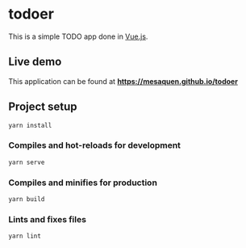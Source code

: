 # todoer
This is a simple TODO app done in [Vue.js](https://vuejs.org).

## Live demo
This application can be found at **https://mesaquen.github.io/todoer**
## Project setup
```
yarn install
```

### Compiles and hot-reloads for development
```
yarn serve
```

### Compiles and minifies for production
```
yarn build
```

### Lints and fixes files
```
yarn lint
```
